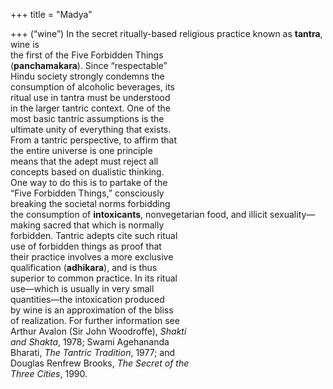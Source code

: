 +++
title = "Madya"

+++
(“wine”) In the secret ritually-based religious practice known as **tantra**, wine is  
the first of the Five Forbidden Things  
(**panchamakara**). Since “respectable”  
Hindu society strongly condemns the  
consumption of alcoholic beverages, its  
ritual use in tantra must be understood  
in the larger tantric context. One of the  
most basic tantric assumptions is the  
ultimate unity of everything that exists.  
From a tantric perspective, to affirm that  
the entire universe is one principle  
means that the adept must reject all  
concepts based on dualistic thinking.  
One way to do this is to partake of the  
“Five Forbidden Things,” consciously  
breaking the societal norms forbidding  
the consumption of **intoxicants**, nonvegetarian food, and illicit sexuality—  
making sacred that which is normally  
forbidden. Tantric adepts cite such ritual  
use of forbidden things as proof that  
their practice involves a more exclusive  
qualification (**adhikara**), and is thus  
superior to common practice. In its ritual  
use—which is usually in very small  
quantities—the intoxication produced  
by wine is an approximation of the bliss  
of realization. For further information see  
Arthur Avalon (Sir John Woodroffe), *Shakti*  
*and Shakta*, 1978; Swami Agehananda  
Bharati, *The Tantric Tradition*, 1977; and  
Douglas Renfrew Brooks, *The Secret of the*  
*Three Cities*, 1990.